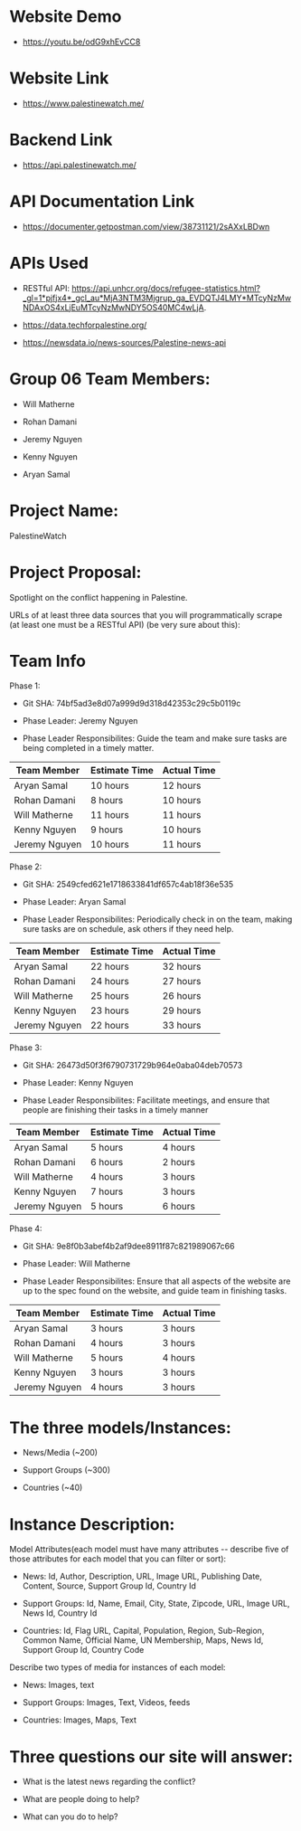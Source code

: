 # Website Demo

- https://youtu.be/odG9xhEvCC8

# Website Link

- https://www.palestinewatch.me/

# Backend Link

- https://api.palestinewatch.me/

# API Documentation Link

- https://documenter.getpostman.com/view/38731121/2sAXxLBDwn

# APIs Used

- RESTful API: https://api.unhcr.org/docs/refugee-statistics.html?_gl=1*pjfjx4*_gcl_au*MjA3NTM3Mjgrup_ga_EVDQTJ4LMY*MTcyNzMwNDAxOS4xLjEuMTcyNzMwNDY5OS40MC4wLjA.

- https://data.techforpalestine.org/

- https://newsdata.io/news-sources/Palestine-news-api

# Group 06 Team Members:

- Will Matherne

- Rohan Damani

- Jeremy Nguyen

- Kenny Nguyen

- Aryan Samal

# Project Name: 

PalestineWatch

# Project Proposal:

Spotlight on the conflict happening in Palestine.

URLs of at least three data sources that you will programmatically scrape (at least one must be a RESTful API) (be very sure about this):

# Team Info

Phase 1:

- Git SHA: 74bf5ad3e8d07a999d9d318d42353c29c5b0119c

- Phase Leader: Jeremy Nguyen

- Phase Leader Responsibilites: Guide the team and make sure tasks are being
completed in a timely matter.

| Team Member | Estimate Time | Actual Time |
| ----- | --- | --- | 
| Aryan Samal       | 10 hours | 12 hours |
| Rohan Damani      |  8 hours | 10 hours |
| Will Matherne     | 11 hours | 11 hours |
| Kenny Nguyen      | 9 hours  | 10 hours |
| Jeremy Nguyen     | 10 hours | 11 hours |


Phase 2:

- Git SHA: 2549cfed621e1718633841df657c4ab18f36e535

- Phase Leader: Aryan Samal

- Phase Leader Responsibilites: Periodically check in on the team, making sure tasks
are on schedule, ask others if they need help.

| Team Member | Estimate Time | Actual Time |
| ----- | --- | --- | 
| Aryan Samal       | 22 hours | 32 hours |
| Rohan Damani      |  24 hours | 27 hours |
| Will Matherne     |  25 hours | 26 hours |
| Kenny Nguyen      | 23 hours  | 29 hours |
| Jeremy Nguyen     | 22 hours | 33 hours |


Phase 3:

- Git SHA: 26473d50f3f6790731729b964e0aba04deb70573

- Phase Leader: Kenny Nguyen

- Phase Leader Responsibilites: Facilitate meetings, and ensure that people
are finishing their tasks in a timely manner

| Team Member | Estimate Time | Actual Time |
| ----- | --- | --- | 
| Aryan Samal       | 5 hours | 4 hours |
| Rohan Damani      |  6 hours | 2 hours |
| Will Matherne     |  4 hours | 3 hours |
| Kenny Nguyen      | 7 hours  | 3 hours |
| Jeremy Nguyen     | 5 hours | 6 hours |


Phase 4:

- Git SHA: 9e8f0b3abef4b2af9dee8911f87c821989067c66

- Phase Leader: Will Matherne

- Phase Leader Responsibilites: Ensure that all aspects of the website are up
to the spec found on the website, and guide team in finishing tasks.

| Team Member | Estimate Time | Actual Time |
| ----- | --- | --- | 
| Aryan Samal       | 3 hours | 3 hours |
| Rohan Damani      |  4 hours | 3 hours |
| Will Matherne     |  5 hours | 4 hours |
| Kenny Nguyen      | 3 hours  | 3 hours |
| Jeremy Nguyen     | 4 hours | 3 hours |

# The three models/Instances:

- News/Media (~200)

- Support Groups (~300)

- Countries (~40)

# Instance Description:

Model Attributes(each model must have many attributes -- describe five of those attributes for each model that you can filter or sort):

- News: Id, Author, Description, URL, Image URL, Publishing Date, Content, Source, Support Group Id, Country Id

- Support Groups: Id, Name, Email, City, State, Zipcode, URL, Image URL, News Id, Country Id

- Countries: Id, Flag URL, Capital, Population, Region, Sub-Region, Common Name, Official Name, UN Membership, Maps, News Id, Support Group Id, Country Code 

Describe two types of media for instances of each model:

- News: Images, text

- Support Groups: Images, Text, Videos, feeds

- Countries: Images, Maps, Text

# Three questions our site will answer:

- What is the latest news regarding the conflict?

- What are people doing to help?

- What can you do to help?
